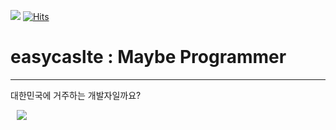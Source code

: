 ![](https://img.shields.io/github/followers/easycastle?style=social)
[![Hits](https://hits.seeyoufarm.com/api/count/incr/badge.svg?url=https%3A%2F%2Fgithub.com%2Feasycastle&count_bg=%2379C83D&title_bg=%23555555&icon=&icon_color=%23E7E7E7&title=hits&edge_flat=false)](https://hits.seeyoufarm.com)

# easycaslte : Maybe Programmer
---
대한민국에 거주하는 개발자일까요?

<a href="https://www.instagram.com/code._.cat">
    <img 
        src="http://img.shields.io/badge/-Instagram-black?style=flat&logo=Instagram&link=https://www.instagram.com/code._.cat/"
        style="height : auto; margin-left : 10px; margin-right : 10px;"/>
</a>
